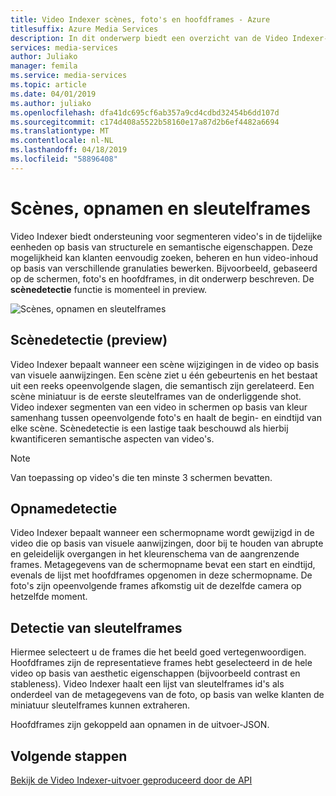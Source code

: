 ```yaml
---
title: Video Indexer scènes, foto's en hoofdframes - Azure
titlesuffix: Azure Media Services
description: In dit onderwerp biedt een overzicht van de Video Indexer-scènes, foto's en hoofdframes.
services: media-services
author: Juliako
manager: femila
ms.service: media-services
ms.topic: article
ms.date: 04/01/2019
ms.author: juliako
ms.openlocfilehash: dfa41dc695cf6ab357a9cd4cdbd32454b6dd107d
ms.sourcegitcommit: c174d408a5522b58160e17a87d2b6ef4482a6694
ms.translationtype: MT
ms.contentlocale: nl-NL
ms.lasthandoff: 04/18/2019
ms.locfileid: "58896408"
---
```

# <a name="scenes-shots-and-keyframes"></a>Scènes, opnamen en sleutelframes

Video Indexer biedt ondersteuning voor segmenteren video's in de tijdelijke eenheden op basis van structurele en semantische eigenschappen. Deze mogelijkheid kan klanten eenvoudig zoeken, beheren en hun video-inhoud op basis van verschillende granulaties bewerken. Bijvoorbeeld, gebaseerd op de schermen, foto's en hoofdframes, in dit onderwerp beschreven. De **scènedetectie** functie is momenteel in preview.   

![Scènes, opnamen en sleutelframes](./media/scenes-shots-keyframes/scenes-shots-keyframes.png)

## <a name="scene-detection-preview"></a>Scènedetectie (preview)

Video Indexer bepaalt wanneer een scène wijzigingen in de video op basis van visuele aanwijzingen. Een scène ziet u één gebeurtenis en het bestaat uit een reeks opeenvolgende slagen, die semantisch zijn gerelateerd. Een scène miniatuur is de eerste sleutelframes van de onderliggende shot. Video indexer segmenten van een video in schermen op basis van kleur samenhang tussen opeenvolgende foto's en haalt de begin- en eindtijd van elke scène. Scènedetectie is een lastige taak beschouwd als hierbij kwantificeren semantische aspecten van video's.

> [!NOTE]
> Van toepassing op video's die ten minste 3 schermen bevatten.

## <a name="shot-detection"></a>Opnamedetectie

Video Indexer bepaalt wanneer een schermopname wordt gewijzigd in de video die op basis van visuele aanwijzingen, door bij te houden van abrupte en geleidelijk overgangen in het kleurenschema van de aangrenzende frames. Metagegevens van de schermopname bevat een start en eindtijd, evenals de lijst met hoofdframes opgenomen in deze schermopname. De foto's zijn opeenvolgende frames afkomstig uit de dezelfde camera op hetzelfde moment.

## <a name="keyframe-detection"></a>Detectie van sleutelframes

Hiermee selecteert u de frames die het beeld goed vertegenwoordigen. Hoofdframes zijn de representatieve frames hebt geselecteerd in de hele video op basis van aesthetic eigenschappen (bijvoorbeeld contrast en stableness). Video Indexer haalt een lijst van sleutelframes id's als onderdeel van de metagegevens van de foto, op basis van welke klanten de miniatuur sleutelframes kunnen extraheren. 

Hoofdframes zijn gekoppeld aan opnamen in de uitvoer-JSON. 

## <a name="next-steps"></a>Volgende stappen

[Bekijk de Video Indexer-uitvoer geproduceerd door de API](video-indexer-output-json-v2.md#scenes)